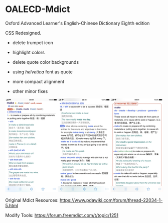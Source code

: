 # OALECD-Mdict

Oxford Advanced Learner's English-Chinese Dictionary Eighth edition

CSS Redesigned.




- delete trumpet icon

- highlight colors

- delete quote color backgrounds

- using *helvetica* font as quote

- more compact alignment

- other minor fixes

  

![Screenshot](https://github.com/LeafNg/OALECD-Mdict/blob/main/Screenshot.JPEG?raw=true)

Original Mdict Resources:
https://www.pdawiki.com/forum/thread-22034-1-5.html

Modify Tools:
https://forum.freemdict.com/t/topic/1251